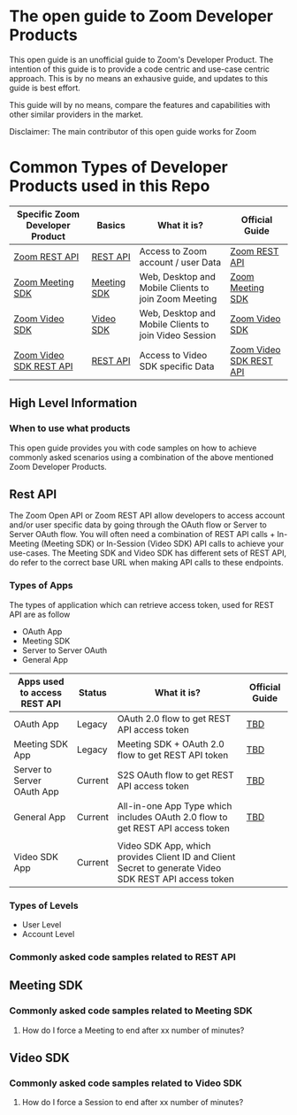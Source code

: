 The open guide to Zoom Developer Products
=========================================

This open guide is an unofficial guide to Zoom's Developer Product. The intention of this guide is to provide a code centric and use-case centric approach. This is by no means an exhausive guide, and updates to this guide is best effort. 

This guide will by no means, compare the features and capabilities with other similar providers in the market.

Disclaimer: The main contributor of this open guide works for Zoom

Common Types of Developer Products used in this Repo
=====================================

| Specific Zoom Developer Product       | Basics                         | What it is?                   | Official Guide                                 |
|---------------------------------------|--------------------------------|-------------------------------|------------------------------------------------|
| [Zoom REST API](#)                    | [REST API](#Rest-API)                  | Access to Zoom account / user Data   | [Zoom REST API](https://developers.zoom.us/docs/api/)             |
| [Zoom Meeting SDK](#)                 | [Meeting SDK](#Meeting-SDK)                  | Web, Desktop and Mobile Clients to join Zoom Meeting  | [Zoom Meeting SDK](https://developers.zoom.us/docs/meeting-sdk/)             |
| [Zoom Video SDK](#)                   | [Video SDK](#Video-SDK)                  | Web, Desktop and Mobile Clients to join Video Session | [Zoom Video SDK](https://developers.zoom.us/docs/video-sdk/)             |
| [Zoom Video SDK REST API](#)                   | [REST API](#Rest-API)              |Access to Video SDK specific Data | [Zoom Video SDK REST API](https://developers.zoom.us/docs/api/rest/zoom-video-sdk-api/)             |


High Level Information
----------------------

### When to use what products

This open guide provides you with code samples on how to achieve commonly asked scenarios using a combination of the above mentioned Zoom Developer Products.

Rest API
--------


The Zoom Open API or Zoom REST API allow developers to access account and/or user specific data by going through the OAuth flow or Server to Server OAuth flow.
You will often need a combination of REST API calls + In-Meeting (Meeting SDK) or In-Session (Video SDK)  API calls to achieve your use-cases.
The Meeting SDK and Video SDK has different sets of REST API, do refer to the correct base URL when making API calls to these endpoints.

### Types of Apps

The types of application which can retrieve access token, used for REST API are as follow

- OAuth App
- Meeting SDK
- Server to Server OAuth
- General App

| Apps used to access REST API     | Status                         | What it is?                   | Official Guide                                 |
|---------------------------------------|--------------------------------|-------------------------------|------------------------------------------------|
| OAuth App                   | Legacy              | OAuth 2.0 flow to get REST API access token   | [TBD]()             |
| Meeting SDK App             | Legacy              | Meeting SDK + OAuth 2.0 flow to get REST API token  | [TBD]()             |
| Server to Server OAuth App  | Current             | S2S OAuth flow to get REST API access token   | [TBD]()             |
| General App                 | Current             | All-in-one App Type which includes  OAuth 2.0 flow to get REST API access token  | [TBD]()             |
||||
|Video SDK App| Current | Video SDK App, which provides Client ID and Client Secret to generate Video SDK REST API access token|

### Types of Levels

- User Level
- Account Level


### Commonly asked code samples related to REST API

Meeting SDK
-----------

### Commonly asked code samples related to Meeting SDK
1. How do I force a Meeting to end after xx number of minutes?

Video SDK
---------

### Commonly asked code samples related to Video SDK
1. How do I force a Session to end after xx number of minutes?
